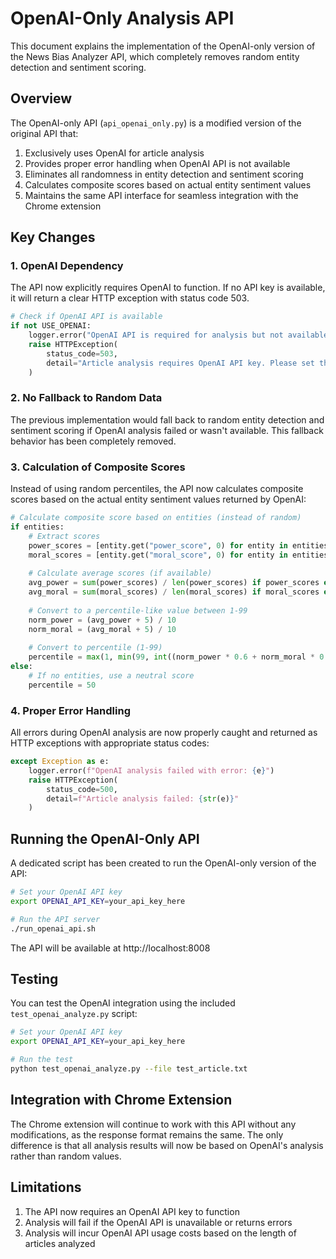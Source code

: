 # OpenAI-Only Analysis API

This document explains the implementation of the OpenAI-only version of the News Bias Analyzer API, which completely removes random entity detection and sentiment scoring.

## Overview

The OpenAI-only API (`api_openai_only.py`) is a modified version of the original API that:

1. Exclusively uses OpenAI for article analysis
2. Provides proper error handling when OpenAI API is not available
3. Eliminates all randomness in entity detection and sentiment scoring
4. Calculates composite scores based on actual entity sentiment values
5. Maintains the same API interface for seamless integration with the Chrome extension

## Key Changes

### 1. OpenAI Dependency

The API now explicitly requires OpenAI to function. If no API key is available, it will return a clear HTTP exception with status code 503.

```python
# Check if OpenAI API is available
if not USE_OPENAI:
    logger.error("OpenAI API is required for analysis but not available")
    raise HTTPException(
        status_code=503, 
        detail="Article analysis requires OpenAI API key. Please set the OPENAI_API_KEY environment variable."
    )
```

### 2. No Fallback to Random Data

The previous implementation would fall back to random entity detection and sentiment scoring if OpenAI analysis failed or wasn't available. This fallback behavior has been completely removed.

### 3. Calculation of Composite Scores

Instead of using random percentiles, the API now calculates composite scores based on the actual entity sentiment values returned by OpenAI:

```python
# Calculate composite score based on entities (instead of random)
if entities:
    # Extract scores
    power_scores = [entity.get("power_score", 0) for entity in entities if "power_score" in entity]
    moral_scores = [entity.get("moral_score", 0) for entity in entities if "moral_score" in entity]
    
    # Calculate average scores (if available)
    avg_power = sum(power_scores) / len(power_scores) if power_scores else 0
    avg_moral = sum(moral_scores) / len(moral_scores) if moral_scores else 0
    
    # Convert to a percentile-like value between 1-99
    norm_power = (avg_power + 5) / 10
    norm_moral = (avg_moral + 5) / 10
    
    # Convert to percentile (1-99)
    percentile = max(1, min(99, int((norm_power * 0.6 + norm_moral * 0.4) * 100)))
else:
    # If no entities, use a neutral score
    percentile = 50
```

### 4. Proper Error Handling

All errors during OpenAI analysis are now properly caught and returned as HTTP exceptions with appropriate status codes:

```python
except Exception as e:
    logger.error(f"OpenAI analysis failed with error: {e}")
    raise HTTPException(
        status_code=500,
        detail=f"Article analysis failed: {str(e)}"
    )
```

## Running the OpenAI-Only API

A dedicated script has been created to run the OpenAI-only version of the API:

```bash
# Set your OpenAI API key
export OPENAI_API_KEY=your_api_key_here

# Run the API server
./run_openai_api.sh
```

The API will be available at http://localhost:8008

## Testing

You can test the OpenAI integration using the included `test_openai_analyze.py` script:

```bash
# Set your OpenAI API key
export OPENAI_API_KEY=your_api_key_here

# Run the test
python test_openai_analyze.py --file test_article.txt
```

## Integration with Chrome Extension

The Chrome extension will continue to work with this API without any modifications, as the response format remains the same. The only difference is that all analysis results will now be based on OpenAI's analysis rather than random values.

## Limitations

1. The API now requires an OpenAI API key to function
2. Analysis will fail if the OpenAI API is unavailable or returns errors
3. Analysis will incur OpenAI API usage costs based on the length of articles analyzed